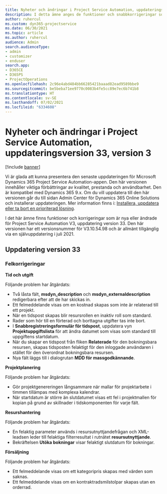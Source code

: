 ```yaml
---
title: Nyheter och ändringar i Project Service Automation, uppdateringsversion 33, version 3
description: I detta ämne anges de funktioner och snabbkorrigeringar som finns tillgängliga i Project Service Automation, uppdateringsversion 33, V3.
author: ruhercul
ms.custom: dyn365-projectservice
ms.date: 06/30/2021
ms.topic: article
ms.author: ruhercul
audience: Admin
search.audienceType:
- admin
- customizer
- enduser
search.app:
- D365CE
- D365PS
- ProjectOperations
ms.openlocfilehash: 2c96e4abd484bb66285421baaad82ead9589bbe9
ms.sourcegitcommit: be5beba71ee9770c0083b4fe5cc89e7ec6b741b8
ms.translationtype: HT
ms.contentlocale: sv-SE
ms.lasthandoff: 07/02/2021
ms.locfileid: "6334608"
---
```

# <a name="whats-new-or-changed-in-project-service-automation-update-release-33-v3"></a>Nyheter och ändringar i Project Service Automation, uppdateringsversion 33, version 3

[!include [banner](../includes/psa-now-project-operations.md)]

Vi är glada att kunna presentera den senaste uppdateringen för Microsoft Dynamics 365 Project Service Automation-appen. Den här versionen innehåller viktiga förbättringar av kvalitet, prestanda och användbarhet. Den är kompatibel med Dynamics 365 9.x. Om du vill uppdatera till den här versionen går du till sidan Admin Center för Dynamics 365 Online Solutions och installerar uppdateringen. Mer information finns i: [Installera, uppdatera eller ta bort en prioriterad lösning](/power-platform/admin/install-remove-preferred-solution).

I det här ämne finns funktioner och korrigeringar som är nya eller ändrade för Project Service Automation V3, uppdatering version 33. Den här versionen har ett versionsnummer för V3.10.54.98 och är allmänt tillgänglig via en självuppdatering i juli 2021.

## <a name="update-release-33"></a>Uppdatering version 33

### <a name="bug-fixes"></a>Felkorrigeringar

**Tid och utgift**

Följande problem har åtgärdats:

- Två låsta fält, **msdyn_description** och **msdyn_externaldescription** redigerbara efter att de har skickas in.
- Ett felmeddelande visas om en kostnad skapas som inte är relaterad till ett projekt.
- När en tidspost skapas blir resursrollen en inaktiv roll som standard.
- Rader som hör till en förterad och borttagna utgifter tas inte bort.
- I **Snabbregistreringsformulär för tidspost**, uppdatera vyn **Projektuppgiftslista** för att ändra datumet som visas som standard till uppgiftens startdatum.
- När du skapar en tidspost från fliken **Relaterade** för den bokningsbara resursen, skapas tidsposten felaktigt för den inloggade användaren i stället för den överordnat bokningsbara resursen.
- Nya fält läggs till i dialogrutan **MDD för massgodkännande**.

**Projektplanering**

Följande problem har åtgärdats:
- Gör projektgenereringen långsammare när mallar för projektarbete i timmen tillämpas med komplexa kalendrar.
- När startdatum är större än slutdatumet visas ett fel i projektmallen för kopian på grund av skillnader i tidskomponenten för varje fält.

**Resurshantering**

Följande problem har åtgärdats:
- En felaktig parameter används i resursutnyttjandefrågan och XML-leadsen leder till felaktiga filterresultat i rutnätet **resursutnyttjande**.
- Bekräftelsen **Utöka bokningar** visar felaktigt slutdatum för bokningar.

**Försäljning**

Följande problem har åtgärdats:
- Ett felmeddelande visas om ett kategoripris skapas med värden som saknas.
- Ett felmeddelande visas om en kontraktradsmilstolpar skapas utan en orderrad.
